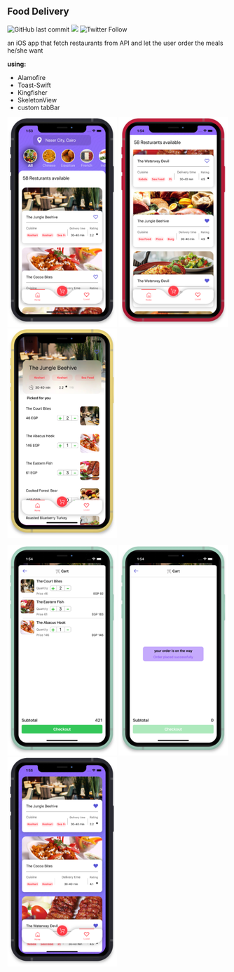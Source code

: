 ## Food Delivery
![GitHub last commit](https://img.shields.io/github/last-commit/kerollesroshdi/FoodDeliveryT2) ![](https://img.shields.io/badge/Platform-iOS-orange) ![Twitter Follow](https://img.shields.io/twitter/follow/kerollesroshdi?style=social)

an iOS app that fetch restaurants from API and let the user order the meals he/she want 

**using:** 
 - Alamofire
 - Toast-Swift
 - Kingfisher
 - SkeletonView
 - custom tabBar
 

<img src="Screenshots/home1.png" width="250"> <img src="Screenshots/home2.png" width="250"> <img src="Screenshots/rest.png" width="250">

<img src="Screenshots/cart.png" width="250"> <img src="Screenshots/cartcheckout.png" width="250"> <img src="Screenshots/loved.png" width="250">

